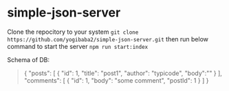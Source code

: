 # simple-json-server
Clone the repocitory to your system
``` git clone https://github.com/yogibaba2/simple-json-server.git ```
then run below command to start the server
	```npm run start:index```

Schema of DB:
> {
	"posts": [
		{ "id": 1, "title": "post1", "author": "typicode", "body":"" }
	],
	"comments": [
		{ "id": 1, "body": "some comment", "postId": 1 }
	]
}
